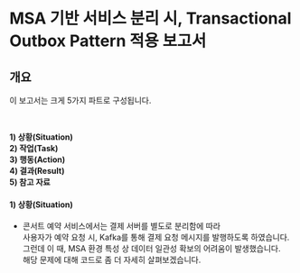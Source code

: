 # MSA 기반 서비스 분리 시, Transactional Outbox Pattern 적용 보고서 

## 개요

이 보고서는 크게 5가지 파트로 구성됩니다.

<br> 
  
**1) 상황(Situation)** <br>
**2) 작업(Task)** <br>
**3) 행동(Action)** <br>
**4) 결과(Result)** <br>
**5) 참고 자료** <br> 



#### 1) 상황(Situation) 

- 콘서트 예약 서비스에서는 결제 서버를 별도로 분리함에 따라 <br>
  사용자가 예약 요청 시, Kafka를 통해 결제 요청 메시지를 발행하도록 하였습니다. <br>
  그런데 이 때, MSA 환경 특성 상 데이터 일관성 확보의 어려움이 발생했습니다. <br>
  해당 문제에 대해 코드로 좀 더 자세히 살펴보겠습니다. <br>

  
